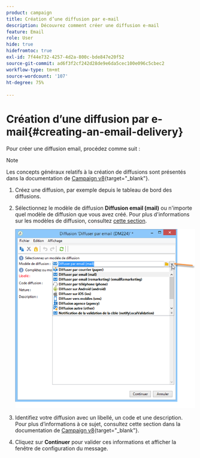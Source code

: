 ```yaml
---
product: campaign
title: Création d’une diffusion par e-mail
description: Découvrez comment créer une diffusion e-mail
feature: Email
role: User
hide: true
hidefromtoc: true
exl-id: 7f44e732-4257-4d2a-800c-bde847e20f52
source-git-commit: ad6f3f2cf242d28de9e6da5cec100e096c5cbec2
workflow-type: tm+mt
source-wordcount: '107'
ht-degree: 75%

---
```


# Création d’une diffusion par e-mail{#creating-an-email-delivery}

Pour créer une diffusion email, procédez comme suit :

>[!NOTE]
>
>Les concepts généraux relatifs à la création de diffusions sont présentés dans la documentation de [Campaign v8](https://experienceleague.adobe.com/docs/campaign/campaign-v8/send/create-message.html?lang=fr){target="_blank"}.

1. Créez une diffusion, par exemple depuis le tableau de bord des diffusions.
1. Sélectionnez le modèle de diffusion **Diffusion email (mail)** ou n&#39;importe quel modèle de diffusion que vous avez créé. Pour plus d&#39;informations sur les modèles de diffusion, consultez [cette section](about-templates.md).

   ![](assets/s_ncs_user_wizard_email01_1.png)

1. Identifiez votre diffusion avec un libellé, un code et une description. Pour plus d’informations à ce sujet, consultez cette section dans la documentation de [Campaign v8](https://experienceleague.adobe.com/docs/campaign/campaign-v8/send/create-message.html?lang=fr#create-the-delivery){target="_blank"}.
1. Cliquez sur **Continuer** pour valider ces informations et afficher la fenêtre de configuration du message.
